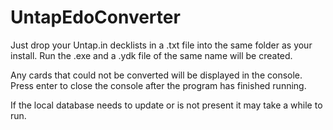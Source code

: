 # UntapEdoConverter
Just drop your Untap.in decklists in a .txt file into the same folder as your install.
Run the .exe and a .ydk file of the same name will be created.

Any cards that could not be converted will be displayed in the console.
Press enter to close the console after the program has finished running.

If the local database needs to update or is not present it may take a while to run.